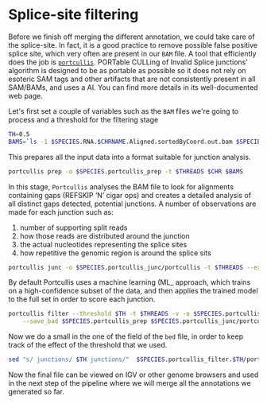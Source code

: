 # Splice-site filtering
Before we finish off merging the different annotation, we could take care of the splice-site. In fact, it is a good practice to remove possible false positive splice site, which very often are present in our `BAM` file.
A tool that efficiently does the job is [`portcullis`](https://portcullis.readthedocs.io/en/latest/index.html). PORTable CULLing of Invalid Splice junctions' algorithm is designed to be as portable as possible so it does not rely on esoteric SAM tags and other artifacts that are not consistently present in all SAM/BAMs, and uses a AI. You can find more details in its well-documented web page.

Let's first set a couple of variables such as the `BAM` files we're going to process and a threshold for the filtering stage
```bash
TH=0.5
BAMS=`ls -1 $SPECIES.RNA.$CHRNAME.Aligned.sortedByCoord.out.bam $SPECIES.lonrRNA.$CHRNAME.sortedByCoord.out.bam`
```

This prepares all the input data into a format suitable for junction analysis.
```bash
portcullis prep -o $SPECIES.portcullis_prep -t $THREADS $CHR $BAMS
```

In this stage, `Portcullis` analyses the BAM file to look for alignments containing gaps (REFSKIP ‘N’ cigar ops) and creates a detailed analysis of all distinct gaps detected, potential junctions.
A number of observations are made for each junction such as:
1. number of supporting split reads
2. how those reads are distributed around the junction
3. the actual nucleotides representing the splice sites
4. how repetitive the genomic region is around the splice sits
```bash
portcullis junc -o $SPECIES.portcullis_junc/portcullis -t $THREADS --extra -v $SPECIES.portcullis_prep
```

By default Portcullis uses a machine learning (ML_ approach, which trains on a high-confidence subset of the data, and then applies the trained model to the full set in order to score each junction.
```bash
portcullis filter --threshold $TH -t $THREADS -v -o $SPECIES.portcullis_filter.$TH/portcullis \
 	--save_bad $SPECIES.portcullis_prep $SPECIES.portcullis_junc/portcullis.junctions.tab
```

Now we do a small in the one of the field of the `bed` file, in order to keep track of the effect of the threshold that we used.
```bash
sed "s/ junctions/ $TH junctions/"  $SPECIES.portcullis_filter.$TH/portcullis.pass.junctions.bed > portcullis.$TH.pass.junctions.bed
```

Now the final file can be viewed on IGV or other genome browsers and used in the next step of the pipeline where we will merge all the annotations we generated so far.
